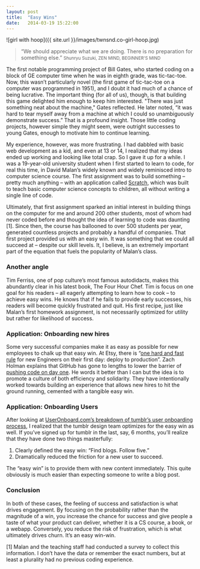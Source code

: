 ```yaml
---
layout: post
title:  "Easy Wins"
date:   2014-03-19 15:22:00
---
```


![girl with hoop]({{ site.url }}/images/twnsnd.co-girl-hoop.jpg)

> “We should appreciate what we are doing. There is no preparation for something else.”
> <small> Shunryu Suzuki, ZEN MIND, BEGINNER'S MIND</small>

The first notable programming project of Bill Gates, who started coding on a block of GE computer time when he was in eighth grade, was tic-tac-toe. Now, this wasn’t particularly novel (the first game of tic-tac-toe on a computer was programmed in 1951), and I doubt it had much of a chance of being lucrative. The important thing (for all of us), though, is that building this game delighted him enough to keep him interested. "There was just something neat about the machine," Gates reflected. He later noted, “it was hard to tear myself away from a machine at which I could so unambiguously demonstrate success.” That is a profound insight. Those little coding projects, however simple they might seem, were outright successes to young Gates, enough to motivate him to continue learning.

<!-- end_excerpt -->

My experience, however, was more frustrating. I had dabbled with basic web development as a kid, and even at 13 or 14, I realized that my ideas ended up working and looking like total crap. So I gave it up for a while. I was a 19-year-old university student when I first started to learn to code, for real this time, in David Malan’s widely known and widely reminisced intro to computer science course. The first assignment was to build something – pretty much anything – with an application called [Scratch][scratch], which was built to teach basic computer science concepts to children, all without writing a single line of code.

Ultimately, that first assignment sparked an initial interest in building things on the computer for me and around 200 other students, most of whom had never coded before and thought the idea of learning to code was daunting [1]. Since then, the course has ballooned to over 500 students per year, generated countless projects and probably a handful of companies. That first project provided us with an easy win. It was something that we could all succeed at – despite our skill levels. It, I believe, is an extremely important part of the equation that fuels the popularity of Malan’s class.

### Another angle
Tim Ferriss, one of pop culture’s most famous autodidacts, makes this abundantly clear in his latest book, The Four Hour Chef. Tim is focus on one goal for his readers – all eagerly attempting to learn how to cook – to achieve easy wins. He knows that if he fails to provide early successes, his readers will become quickly frustrated and quit. His first recipe, just like Malan’s first homework assignment, is not necessarily optimized for utility but rather for likelihood of success.

### Application: Onboarding new hires
Some very successful companies make it as easy as possible for new employees to chalk up that easy win. At Etsy, there is “[one hard and fast rule][etsy] for new Engineers on their first day: deploy to production”. Zach Holman explains that GitHub has gone to lengths to lower the barrier of [pushing code on day one][github]. He words it better than I can but the idea is to promote a culture of both efficiency and solidarity. They have intentionally worked towards building an experience that allows new hires to hit the ground running, cemented with a tangible easy win.

### Application: Onboarding Users
After looking at [UserOnboard.com’s breakdown of tumblr’s user onboarding process][useronboarding.com], I realized that the tumblr design team optimizes for the easy win as well. If you’ve signed up for tumblr in the last, say, 6 months, you’ll realize that they have done two things masterfully:

1. Clearly defined the easy win: “Find blogs. Follow five.”
2. Dramatically reduced the friction for a new user to succeed.

The “easy win” is to provide them with new content immediately. This quite obviously is much easier than expecting someone to write a blog post.

### Conclusion
In both of these cases, the feeling of success and satisfaction is what drives engagement. By focusing on the probability rather than the magnitude of a win, you increase the chance for success and give people a taste of what your product can deliver, whether it is a CS course, a book, or a webapp. Conversely, you reduce the risk of frustration, which is what ultimately drives churn. It’s an easy win-win.


[1] Malan and the teaching staff had conducted a survey to collect this information. I don’t have the data or remember the exact numbers, but at least a plurality had no previous coding experience.

[scratch]: scratch.mit.edu
[etsy]: http://codeascraft.com/2012/03/13/making-it-virtually-easy-to-deploy-on-day-one/
[github]: http://zachholman.com/posts/scaling-github-employees/
[useronboarding.com]: http://www.useronboard.com/how-tumblr-onboards-new-users/


